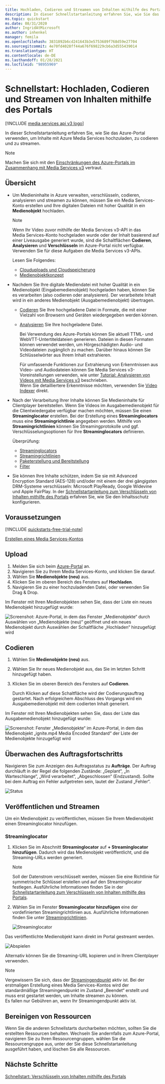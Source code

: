 ```yaml
---
title: Hochladen, Codieren und Streamen von Inhalten mithilfe des Portals
description: In dieser Schnellstartanleitung erfahren Sie, wie Sie das Portal verwenden, um Inhalte mit Azure Media Services hochzuladen, zu codieren und zu streamen.
ms.topic: quickstart
ms.date: 08/31/2020
author: IngridAtMicrosoft
ms.author: inhenkel
manager: femila
ms.openlocfilehash: 3831892b6cd241643b3e5753689f768d59e27704
ms.sourcegitcommit: 4e70fd4028ff44a676f698229cb6a3d555439014
ms.translationtype: HT
ms.contentlocale: de-DE
ms.lasthandoff: 01/28/2021
ms.locfileid: "98955969"
---
```

# <a name="quickstart-upload-encode-and-stream-content-with-portal"></a>Schnellstart: Hochladen, Codieren und Streamen von Inhalten mithilfe des Portals

[!INCLUDE [media services api v3 logo](./includes/v3-hr.md)]

In dieser Schnellstartanleitung erfahren Sie, wie Sie das Azure-Portal verwenden, um Inhalte mit Azure Media Services hochzuladen, zu codieren und zu streamen.

> [!NOTE]
> Machen Sie sich mit den [Einschränkungen des Azure-Portals im Zusammenhang mit Media Services v3](frequently-asked-questions.md#what-are-the-azure-portal-limitations-for-media-services-v3) vertraut.
  
## <a name="overview"></a>Übersicht

* Um Medieninhalte in Azure verwalten, verschlüsseln, codieren, analysieren und streamen zu können, müssen Sie ein Media Services-Konto erstellen und Ihre digitalen Dateien mit hoher Qualität in ein **Medienobjekt** hochladen. 
    
    > [!NOTE]
    > Wenn Ihr Video zuvor mithilfe der Media Services v3-API in das Media Services-Konto hochgeladen wurde oder der Inhalt basierend auf einer Liveausgabe generiert wurde, sind die Schaltflächen **Codieren**, **Analysieren** und **Verschlüsseln** im Azure-Portal nicht verfügbar. Verwenden Sie für diese Aufgaben die Media Services v3-APIs.

    Lesen Sie Folgendes: 

  * [Clouduploads und Cloudspeicherung](storage-account-concept.md)
  * [Medienobjektkonzept](assets-concept.md)
* Nachdem Sie Ihre digitale Mediendatei mit hoher Qualität in ein Medienobjekt (Eingabemedienobjekt) hochgeladen haben, können Sie es verarbeiten (also codieren oder analysieren). Der verarbeitete Inhalt wird in ein anderes Medienobjekt (Ausgabemedienobjekt) übertragen. 
    * [Codieren](encoding-concept.md) Sie Ihre hochgeladene Datei in Formate, die mit einer Vielzahl von Browsern und Geräten wiedergegeben werden können.
    * [Analysieren](analyzing-video-audio-files-concept.md) Sie Ihre hochgeladene Datei. 

        Bei Verwendung des Azure-Portals können Sie aktuell TTML- und WebVTT-Untertiteldateien generieren. Dateien in diesen Formaten können verwendet werden, um Hörgeschädigten Audio- und Videodateien zugänglich zu machen. Darüber hinaus können Sie Schlüsselwörter aus Ihrem Inhalt extrahieren.

        Für umfassende Funktionen zur Extrahierung von Erkenntnissen aus Video- und Audiodateien können Sie Media Services v3-Voreinstellungen verwenden, wie unter [Tutorial: Analysieren von Videos mit Media Services v3](analyze-videos-tutorial-with-api.md) beschrieben. <br/>Wenn Sie detailliertere Erkenntnisse möchten, verwenden Sie [Video Indexer](../video-indexer/index.yml) direkt.    
* Nach der Verarbeitung Ihrer Inhalte können Sie Medieninhalte für Clientplayer bereitstellen. Wenn Sie Videos im Ausgabemedienobjekt für die Clientwiedergabe verfügbar machen möchten, müssen Sie einen **Streaminglocator** erstellen. Bei der Erstellung eines **Streaminglocators** muss eine **Streamingrichtlinie** angegeben werden. Mithilfe von **Streamingrichtlinien** können Sie Streamingprotokolle und ggf. Verschlüsselungsoptionen für Ihre **Streaminglocators** definieren.
    
    Überprüfung:

    * [Streaminglocators](streaming-locators-concept.md)
    * [Streamingrichtlinien](streaming-policy-concept.md)
    * [Paketerstellung und Bereitstellung](dynamic-packaging-overview.md)
    * [Filter](filters-concept.md)
* Sie können Ihre Inhalte schützen, indem Sie sie mit Advanced Encryption Standard (AES-128) und/oder mit einem der drei gängigsten DRM-Systeme verschlüsseln: Microsoft PlayReady, Google Widevine und Apple FairPlay. In der [Schnellstartanleitung zum Verschlüsseln von Inhalten mithilfe des Portals](encrypt-content-quickstart.md) erfahren Sie, wie Sie den Inhaltsschutz konfigurieren.
        
## <a name="prerequisites"></a>Voraussetzungen

[!INCLUDE [quickstarts-free-trial-note](../../../includes/quickstarts-free-trial-note.md)]

[Erstellen eines Media Services-Kontos](create-account-howto.md)

## <a name="upload"></a>Upload

1. Melden Sie sich beim [Azure-Portal](https://portal.azure.com/) an.
1. Navigieren Sie zu Ihrem Media Services-Konto, und klicken Sie darauf.
1. Wählen Sie **Medienobjekte (neu)** aus.
1. Klicken Sie im oberen Bereich des Fensters auf **Hochladen**. 
1. Navigieren Sie zu einer hochzuladenden Datei, oder verwenden Sie Drag & Drop.

Im Fenster mit Ihren Medienobjekten sehen Sie, dass der Liste ein neues Medienobjekt hinzugefügt wurde:

![Screenshot: Azure-Portal, in dem das Fenster „Medienobjekte“ durch Auswählen von „Medienobjekte (neu)“ geöffnet und ein neues Medienobjekt durch Auswählen der Schaltfläche „Hochladen“ hinzugefügt wird](./media/manage-assets-quickstart/upload.png)

## <a name="encode"></a>Codieren

1. Wählen Sie **Medienobjekte (neu)** aus.
1. Wählen Sie Ihr neues Medienobjekt aus, das Sie im letzten Schritt hinzugefügt haben.
1. Klicken Sie im oberen Bereich des Fensters auf **Codieren**.

    Durch Klicken auf diese Schaltfläche wird der Codierungsauftrag gestartet. Nach erfolgreichem Abschluss des Vorgangs wird ein Ausgabemedienobjekt mit dem codierten Inhalt generiert.

Im Fenster mit Ihren Medienobjekten sehen Sie, dass der Liste das Ausgabemedienobjekt hinzugefügt wurde:

![Screenshot: Fenster „Medienobjekte“ im Azure-Portal, in dem das Medienobjekt „ignite.mp4 Media Encoded Standard“ der Liste der Medienobjekte hinzugefügt wird](./media/manage-assets-quickstart/encode.png)

## <a name="monitor-the-job-progress"></a>Überwachen des Auftragsfortschritts

Navigieren Sie zum Anzeigen des Auftragsstatus zu **Aufträge**. Der Auftrag durchläuft in der Regel die folgenden Zustände: „Geplant“, „In Warteschlange“, „Wird verarbeitet“, „Abgeschlossen“ (Endzustand). Sollte bei dem Auftrag ein Fehler aufgetreten sein, lautet der Zustand „Fehler“.

![Status](./media/manage-assets-quickstart/job-status.png)

## <a name="publish-and-stream"></a>Veröffentlichen und Streamen

Um ein Medienobjekt zu veröffentlichen, müssen Sie Ihrem Medienobjekt einen Streaminglocator hinzufügen.

### <a name="streaming-locator"></a>Streaminglocator 

1. Klicken Sie im Abschnitt **Streaminglocator** auf **+ Streaminglocator hinzufügen**.
    Dadurch wird das Medienobjekt veröffentlicht, und die Streaming-URLs werden generiert.

    > [!NOTE]
    > Soll der Datenstrom verschlüsselt werden, müssen Sie eine Richtlinie für symmetrische Schlüssel erstellen und auf den Streaminglocator festlegen. Ausführliche Informationen finden Sie in der [Schnellstartanleitung zum Verschlüsseln von Inhalten mithilfe des Portals](encrypt-content-quickstart.md).
1. Wählen Sie im Fenster **Streaminglocator hinzufügen** eine der vordefinierten Streamingrichtlinien aus. Ausführliche Informationen finden Sie unter [Streamingrichtlinien](streaming-policy-concept.md).

    ![Streaminglocator](./media/manage-assets-quickstart/streaming-locator.png)

Das veröffentlichte Medienobjekt kann direkt im Portal gestreamt werden. 

![Abspielen](./media/manage-assets-quickstart/publish.png)

Alternativ können Sie die Streaming-URL kopieren und in Ihrem Clientplayer verwenden.

> [!NOTE]
> Vergewissern Sie sich, dass der [Streamingendpunkt](streaming-endpoint-concept.md) aktiv ist. Bei der erstmaligen Erstellung eines Media Services-Kontos wird der standardmäßige Streamingendpunkt im Zustand „Beendet“ erstellt und muss erst gestartet werden, um Inhalte streamen zu können.<br/>Es fallen nur Gebühren an, wenn Ihr Streamingendpunkt aktiv ist.

## <a name="cleanup-resources"></a>Bereinigen von Ressourcen

Wenn Sie die anderen Schnellstarts durcharbeiten möchten, sollten Sie die erstellten Ressourcen behalten. Wechseln Sie andernfalls zum Azure-Portal, navigieren Sie zu Ihren Ressourcengruppen, wählen Sie die Ressourcengruppe aus, unter der Sie diese Schnellstartanleitung ausgeführt haben, und löschen Sie alle Ressourcen.

## <a name="next-steps"></a>Nächste Schritte

[Schnellstart: Verschlüsseln von Inhalten mithilfe des Portals](encrypt-content-quickstart.md)
